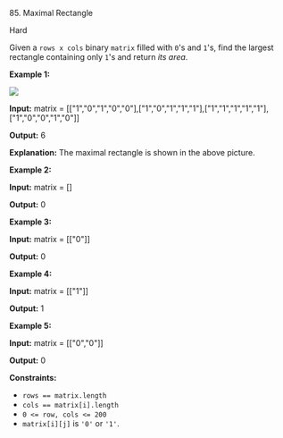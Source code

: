 ﻿85\. Maximal Rectangle

Hard

Given a `rows x cols` binary `matrix` filled with `0`'s and `1`'s, find the largest rectangle containing only `1`'s and return _its area_.

**Example 1:**

![](https://assets.leetcode.com/uploads/2020/09/14/maximal.jpg)

**Input:** matrix = [["1","0","1","0","0"],["1","0","1","1","1"],["1","1","1","1","1"],["1","0","0","1","0"]]

**Output:** 6

**Explanation:** The maximal rectangle is shown in the above picture. 

**Example 2:**

**Input:** matrix = []

**Output:** 0 

**Example 3:**

**Input:** matrix = [["0"]]

**Output:** 0 

**Example 4:**

**Input:** matrix = [["1"]]

**Output:** 1 

**Example 5:**

**Input:** matrix = [["0","0"]]

**Output:** 0 

**Constraints:**

*   `rows == matrix.length`
*   `cols == matrix[i].length`
*   `0 <= row, cols <= 200`
*   `matrix[i][j]` is `'0'` or `'1'`.